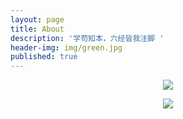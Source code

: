 ```yaml
---
layout: page
title: About
description: '学苟知本，六经皆我注脚 '
header-img: img/green.jpg
published: true
---
```



<center>
    <p><img src="http://7xlfkx.com1.z0.glb.clouddn.com/white2.jpg" align="center"></p>
  	<p><img src=https://timgsa.baidu.com/timg?image&quality=80&size=b9999_10000&sec=1502264670767&di=2ed3b96f055eadd0bd62491ebd68c20c&imgtype=0&src=http%3A%2F%2Fimg4.duitang.com%2Fuploads%2Fitem%2F201509%2F23%2F20150923140804_KrZjQ.thumb.224_0.gif" align="center"></p>
</center>
